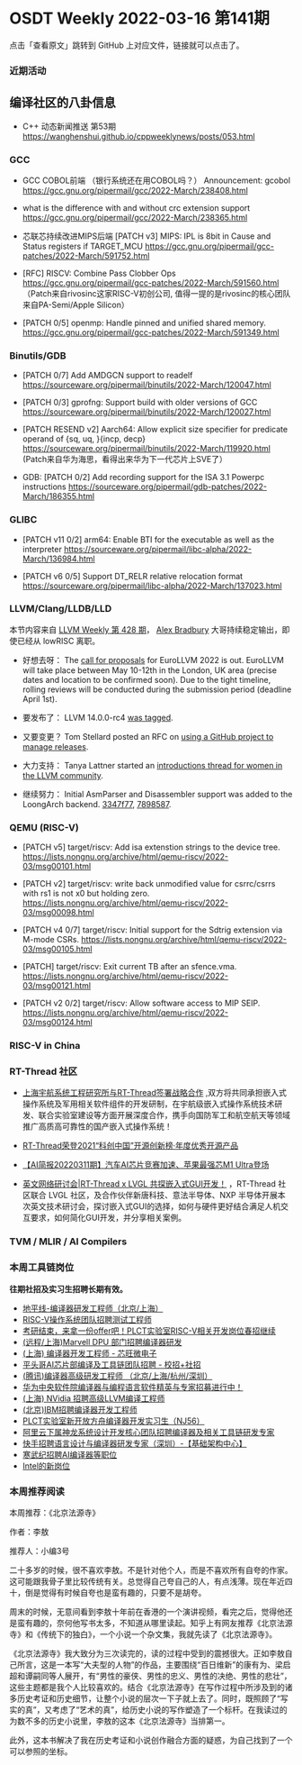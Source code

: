 # OSDT Weekly 2022-03-16 第141期

点击「查看原文」跳转到 GitHub 上对应文件，链接就可以点击了。

### 近期活动

## 编译社区的八卦信息

- C++ 动态新闻推送 第53期 https://wanghenshui.github.io/cppweeklynews/posts/053.html

### GCC

- GCC COBOL前端 （银行系统还在用COBOL吗？）
  Announcement: gcobol
  https://gcc.gnu.org/pipermail/gcc/2022-March/238408.html

- what is the difference with and without crc extension support
  https://gcc.gnu.org/pipermail/gcc/2022-March/238365.html

- 芯联芯持续改进MIPS后端
  [PATCH v3] MIPS: IPL is 8bit in Cause and Status registers if TARGET_MCU
  https://gcc.gnu.org/pipermail/gcc-patches/2022-March/591752.html

- [RFC] RISCV: Combine Pass Clobber Ops
  https://gcc.gnu.org/pipermail/gcc-patches/2022-March/591560.html
  （Patch来自rivosinc这家RISC-V初创公司, 值得一提的是rivosinc的核心团队来自PA-Semi/Apple Silicon）

- [PATCH 0/5] openmp: Handle pinned and unified shared memory.
  https://gcc.gnu.org/pipermail/gcc-patches/2022-March/591349.html

### Binutils/GDB

- [PATCH 0/7] Add AMDGCN support to readelf
  https://sourceware.org/pipermail/binutils/2022-March/120047.html

- [PATCH 0/3] gprofng: Support build with older versions of GCC
  https://sourceware.org/pipermail/binutils/2022-March/120027.html

- [PATCH RESEND v2] Aarch64: Allow explicit size specifier for predicate operand of {sq, uq, }{incp, decp}
  https://sourceware.org/pipermail/binutils/2022-March/119920.html
  (Patch来自华为海思，看得出来华为下一代芯片上SVE了）

- GDB: [PATCH 0/2] Add recording support for the ISA 3.1 Powerpc instructions
  https://sourceware.org/pipermail/gdb-patches/2022-March/186355.html

### GLIBC

- [PATCH v11 0/2] arm64: Enable BTI for the executable as well as the interpreter
   https://sourceware.org/pipermail/libc-alpha/2022-March/136984.html

- [PATCH v6 0/5] Support DT_RELR relative relocation format
   https://sourceware.org/pipermail/libc-alpha/2022-March/137023.html

### LLVM/Clang/LLDB/LLD

本节内容来自 [LLVM Weekly 第 428 期](http://llvmweekly.org/issue/428)，
[Alex Bradbury](https://www.linkedin.com/in/alex-bradbury/) 大哥持续稳定输出，即使已经从 lowRISC 离职。

* 好想去呀： The [call for proposals](https://discourse.llvm.org/t/eurollvm-2022-call-for-talk-proposals/60833) for EuroLLVM 2022 is out. EuroLLVM will take place between May 10-12th in the London, UK area (precise dates and location to be confirmed soon). Due to the tight timeline, rolling reviews will be conducted during the submission period (deadline April 1st).

* 要发布了： LLVM 14.0.0-rc4 [was tagged](https://discourse.llvm.org/t/14-0-0-rc4-has-been-tagged/60897).

* 又要变更？ Tom Stellard posted an RFC on [using a GitHub project to manage releases](https://discourse.llvm.org/t/rfc-using-a-github-project-for-managing-releases/60895).

* 大力支持： Tanya Lattner started an [introductions thread for women in the LLVM community](https://discourse.llvm.org/t/introductions/60760).

* 继续努力： Initial AsmParser and Disassembler support was added to the LoongArch backend.
  [3347f77](https://reviews.llvm.org/rG3347f77b8075),
  [7898587](https://reviews.llvm.org/rG7898587e948c).

### QEMU (RISC-V)

- [PATCH v5] target/riscv: Add isa extenstion strings to the device tree.
  https://lists.nongnu.org/archive/html/qemu-riscv/2022-03/msg00101.html

- [PATCH v2] target/riscv: write back unmodified value for csrrc/csrrs with rs1 is not x0 but holding zero.
  https://lists.nongnu.org/archive/html/qemu-riscv/2022-03/msg00098.html

- [PATCH v4 0/7] target/riscv: Initial support for the Sdtrig extension via M-mode CSRs.
  https://lists.nongnu.org/archive/html/qemu-riscv/2022-03/msg00105.html

- [PATCH] target/riscv: Exit current TB after an sfence.vma.
  https://lists.nongnu.org/archive/html/qemu-riscv/2022-03/msg00121.html

- [PATCH v2 0/2] target/riscv: Allow software access to MIP SEIP.
  https://lists.nongnu.org/archive/html/qemu-riscv/2022-03/msg00124.html

### RISC-V in China

### RT-Thread 社区

- [上海宇航系统工程研究所与RT-Thread签署战略合作](https://mp.weixin.qq.com/s/TwHjpupsQZXFGpKNBbdT1Q) ,双方将共同承担嵌入式操作系统及军用相关软件组件的开发研制，在宇航级嵌入式操作系统技术研发、联合实验室建设等方面开展深度合作，携手向国防军工和航空航天等领域推广高质高可靠性的国产嵌入式操作系统！

- [RT-Thread荣登2021“科创中国”开源创新榜·年度优秀开源产品](https://mp.weixin.qq.com/s/ym95zhNAFcJFdOStsJR-Qg)
- [【AI简报20220311期】汽车AI芯片竞赛加速、苹果最强芯M1 Ultra登场](https://mp.weixin.qq.com/s/tsDVummguWr42WDx5SNzkg)
- [英文网络研讨会|RT-Thread x LVGL 共探嵌入式GUI开发！](https://mp.weixin.qq.com/s/h2i3Pv8Tmzi3x4UTR5GNyw) ，RT-Thread 社区联合 LVGL 社区，及合作伙伴新唐科技、意法半导体、NXP 半导体开展本次英文技术研讨会，探讨嵌入式GUI的选择，如何与硬件更好结合满足人机交互要求，如何简化GUI开发，并分享相关案例。

### TVM / MLIR / AI Compilers

### 本周工具链岗位

**往期社招及实习生招聘长期有效。**

- [地平线-编译器研发工程师（北京/上海）](https://mp.weixin.qq.com/s/MYObl7iWIbyrTz9hCmKWYA)
- [RISC-V操作系统团队招聘测试工程师](https://mp.weixin.qq.com/s/inLFS4pI1F74m_oJ2I7xjQ)
- [考研结束，来拿一份offer吧！PLCT实验室RISC-V相关开发岗位春招继续](https://mp.weixin.qq.com/s/PWV5akv5kw3iOuHb-uSNrQ)
- [(远程/上海)Marvell DPU 部门招聘编译器研发](https://mp.weixin.qq.com/s/B6JjAhF3TZjezD1tjYHDaw)
- [(上海) 编译器开发工程师 - 芯旺微电子](https://mp.weixin.qq.com/s/nqe1-7qffnc0CaejYkpKyw)
- [平头哥AI芯片部编译及工具链团队招聘 - 校招+社招](https://mp.weixin.qq.com/s/kARbXtJotRPCNMrV-yOanA)
- [(腾讯)编译器高级研发工程师 （北京/上海/杭州/深圳）](https://mp.weixin.qq.com/s/DF-2qmHmpKZtJ1djHXM1Ug)
- [华为中央软件院编译器与编程语言软件精英与专家招募进行中！](https://mp.weixin.qq.com/s/VshbvWegM3eCdgK9d6v46A)
- [(上海) NVidia 招聘高级LLVM编译工程师](https://mp.weixin.qq.com/s/y6UmneY-UvzyhEvyCaoyEg)
- [(北京)IBM招聘编译器开发工程师](https://mp.weixin.qq.com/s/B_d1gjyrgncevOGWnV_Jfw)
- [PLCT实验室新开放方舟编译器开发实习生（NJ56）](https://mp.weixin.qq.com/s/lPp5RvjYhpDIGsp-luLzKQ)
- [阿里云下属神龙系统设计开发核心团队招聘编译器及相关工具链研发专家](https://mp.weixin.qq.com/s/h3ELBXBHfNjZCyCRixqnOQ)
- [快手招聘语言设计与编译器研发专家（深圳）-【基础架构中心】](https://mp.weixin.qq.com/s/QTWnlaBFtWQ3YThHJSIhbA)
- [寒武纪招聘AI编译器等职位](https://mp.weixin.qq.com/s/LWpDXEA2rJ1wx9mr8XoWxw)
- [Intel的新岗位](https://mp.weixin.qq.com/s/xs-deMCI4ob7WX0vIRZMZw)

### 本周推荐阅读

本周推荐：《北京法源寺》

作者：李敖

推荐人：小编3号

二十多岁的时候，很不喜欢李敖。不是针对他个人，而是不喜欢所有自夸的作家。这可能跟我骨子里比较传统有关。总觉得自己夸自己的人，有点浅薄。现在年近四十，倒是觉得有时候自夸也是蛮有趣的，只要不是胡夸。

周末的时候，无意间看到李敖十年前在香港的一个演讲视频，看完之后，觉得他还是蛮有趣的，奈何他写书太多，不知道从哪里读起。知乎上有网友推荐《北京法源寺》和《传统下的独白》，一个小说一个杂文集，我就先读了《北京法源寺》。

《北京法源寺》我大致分为三次读完的，读的过程中受到的震撼很大。正如李敖自己所言，这是一本写“大夫型的人物”的作品，主要围绕“百日维新”的康有为、梁启超和谭嗣同等人展开，有“男性的豪侠、男性的忠义、男性的决绝、男性的悲壮”，这些主题都是我个人比较喜欢的。结合《北京法源寺》在写作过程中所涉及到的诸多历史考证和历史细节，让整个小说的层次一下子就上去了。同时，既照顾了“写实的真”，又考虑了“艺术的真”，给历史小说的写作塑造了一个标杆。在我读过的为数不多的历史小说里，李敖的这本《北京法源寺》当排第一。

此外，这本书解决了我在历史考证和小说创作融合方面的疑惑，为自己找到了一个可以参照的坐标。
